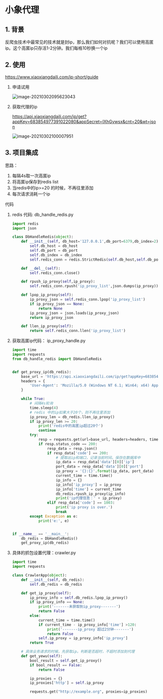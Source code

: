 # 小象代理

## 1. 背景

反爬虫技术中最常见的技术就是封ip，那么我们如何对抗呢？我们可以使用高匿ip。这个高匿ip只存活1-2分钟。我们每格10秒换一个ip

## 2. 使用

https://www.xiaoxiangdaili.com/ip-short/guide

1. 申请试用

   ![image-20210302095623043](https://cdn.jsdelivr.net/gh/MrJackC/PicGoImages/other/202404230953800.png)

2. 获取代理的ip

   https://api.xiaoxiangdaili.com/ip/get?appKey=683854977391022080&appSecret=IXhGvwsx&cnt=20&wt=json

   ![image-20210302100007951](https://cdn.jsdelivr.net/gh/MrJackC/PicGoImages/other/202404230953845.png)

## 3. 项目集成

思路：

1. 每隔4s取一次高匿ip
2. 将高匿ip保存到redis list
3. 当redis中的ip>=20 的时候，不再往里添加
4. 每次请求消耗一个ip

代码

1. redis 代码: db_handle_redis.py

   ```python
   import redis
   import json
   
   class DbHandleRedis(object):
       def __init__(self, db_host='127.0.0.1',db_port=6379,db_index=2):
           self.db_host = db_host
           self.db_port = db_port
           self.db_index = db_index
           self.redis_conn = redis.StrictRedis(self.db_host,self.db_port,self.db_index,decode_responses=True)
   
       def __del__(self):
           self.redis_conn.close()
   
       def rpush_ip_proxy(self,ip_proxy):
           self.redis_conn.rpush('ip_proxy_list',json.dumps(ip_proxy))
   
       def lpop_ip_proxy(self):
           ip_proxy_json = self.redis_conn.lpop('ip_proxy_list')
           if ip_proxy_json == None:
               return None
           ip_proxy_json = json.loads(ip_proxy_json)
           return ip_proxy_json
   
       def llen_ip_proxy(self):
           return self.redis_conn.llen('ip_proxy_list')
   ```

2. 获取高匿ip代码：  ip_proxy_handle.py

   ```python
   import time
   import requests
   from db_handle_redis import DbHandleRedis
   
   
   def get_proxy_ip(db_redis):
       base_url = 'https://api.xiaoxiangdaili.com/ip/get?appKey=683854977391022080&appSecret=IXhGvwsx&cnt=20&wt=json'
       headers = {
           'User-Agent': 'Mozilla/5.0 (Windows NT 6.1; Win64; x64) AppleWebKit/537.36 (KHTML, like Gecko) Chrome/88.0.4324.190 Safari/537.36'
       }
   
       while True:
           # 间隔4s轮询
           time.sleep(4)
           # redis 中的ip如果大于20个，则不再往里添加
           ip_proxy_len = db_redis.llen_ip_proxy()
           if ip_proxy_len >= 20:
               print('redis中的高匿ip超过20个')
               continue
           try:
               resp = requests.get(url=base_url, headers=headers, timeout=3)
               if resp.status_code == 200:
                   resp_data = resp.json()
                   if resp_data['code'] == 200:
                       # 提取出ip和端口，记录当前时间。保存在数据库中
                       ip_data = resp_data['data'][0]['ip']
                       port_data = resp_data['data'][0]['port']
                       ip_proxy = '{}:{}'.format(ip_data, port_data)
                       current_time = time.time()
                       ip_info = {}
                       ip_info['ip_proxy'] = ip_proxy
                       ip_info['time'] = current_time
                       db_redis.rpush_ip_proxy(ip_info)
                       print('ip代理信息：' + ip_proxy)
                   elif resp_data['code'] == 1003:
                       print('ip proxy is over.')
                       break
           except Exception as e:
               print('e:', e)
   
   
   if __name__ == '__main__':
       db_redis = DbHandleRedis()
       get_proxy_ip(db_redis)
   
   ```

3. 具体的抓包设置代理：crawler.py

   ```python
   import time
   import requests
   
   class CrawlerApp(object):
       def __init__(self, db_redis):
           self.db_redis = db_redis
   
       def get_ip_proxy(self):
           ip_proxy_info = self.db_redis.lpop_ip_proxy()
           if ip_proxy_info == None:
               print('-------未获取到ip_proxy-------')
               return False
           else:
               current_time = time.time()
               if current_time - ip_proxy_info['time'] >120:
                   print('-------ip_proxy 超过2分钟-------')
                   return False
               self.ip_proxy = ip_proxy_info['ip_proxy']
           return True
   
       # 具体业务请求的时候，先获取ip。判断是否超时，不超时添加到代理
       def get_yewu(self):
           bool_result = self.get_ip_proxy()
           if bool_result == False:
               return False
   
           ip_proxies = {}
           ip_proxies['http'] = self.ip_proxy
   
           requests.get("http://example.org", proxies=ip_proxies)
   
   ```

   

